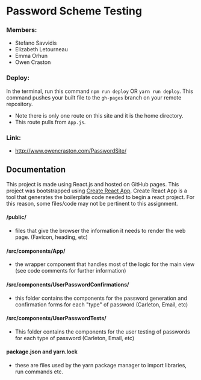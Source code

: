 # Password Scheme Testing

### Members:
- Stefano Savvidis
- Elizabeth Letourneau
- Emma Orhun
- Owen Craston


### Deploy:
In the terminal, run this command `npm run deploy` OR `yarn run deploy`. This command pushes your built file to the `gh-pages` branch on your remote repository.
- Note there is only one route on this site and it is the home directory. 
- This route pulls from `App.js`.


### Link:
- http://www.owencraston.com/PasswordSite/


## Documentation
This project is made using React.js and hosted on GitHub pages. This project was bootstrapped using [Create React App](https://github.com/facebook/create-react-app). Create React App is a tool that generates the boilerplate code needed to begin a react project. For this reason, some files/code may not be pertinent to this assignment. 

#### /public/
-   files that give the browser the information it needs to render the web page. (Favicon, heading, etc)
#### /src/components/App/
- the wrapper component that handles most of the logic for the main view (see code comments for further information)
#### /src/components/UserPasswordConfirmations/
- this folder contains the components for the password generation and confirmation forms for each "type" of password (Carleton, Email, etc)
#### /src/components/UserPasswordTests/
- This folder contains the components for the user testing of passwords for each type of password (Carleton, Email, etc)
#### package.json and yarn.lock
- these are files used by the yarn package manager to import libraries, run commands etc.

